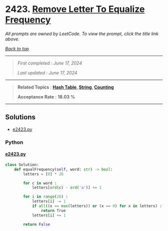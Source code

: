 # 2423. [Remove Letter To Equalize Frequency](<https://leetcode.com/problems/remove-letter-to-equalize-frequency>)

*All prompts are owned by LeetCode. To view the prompt, click the title link above.*

*[Back to top](<../README.md>)*

------

> *First completed : June 17, 2024*
>
> *Last updated : June 17, 2024*

------

> **Related Topics** : **[Hash Table](<by_topic/Hash Table.md>), [String](<by_topic/String.md>), [Counting](<by_topic/Counting.md>)**
>
> **Acceptance Rate** : **18.03 %**

------

## Solutions

- [e2423.py](<../my-submissions/e2423.py>)
### Python
#### [e2423.py](<../my-submissions/e2423.py>)
```Python
class Solution:
    def equalFrequency(self, word: str) -> bool:
        letters = [0] * 26

        for c in word :
            letters[ord(c) - ord('a')] += 1

        for i in range(26) :
            letters[i] -= 1
            if all((x == max(letters)) or (x == 0) for x in letters) :
                return True
            letters[i] += 1

        return False
```


